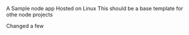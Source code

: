 A Sample node app
Hosted on Linux
This should be a base template for othe node projects

Changed a few